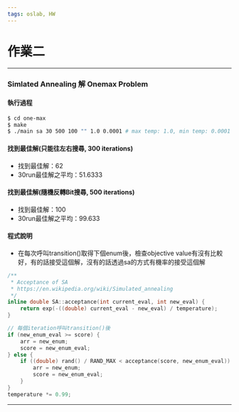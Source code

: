 ```yaml
---
tags: oslab, HW
---
```


# 作業二

---

### Simlated Annealing 解 Onemax Problem

#### 執行過程
```bash
$ cd one-max
$ make
$ ./main sa 30 500 100 "" 1.0 0.0001 # max temp: 1.0, min temp: 0.0001
```

#### 找到最佳解(只能往左右搜尋, 300 iterations)
- 找到最佳解：62
- 30run最佳解之平均：51.6333


#### 找到最佳解(隨機反轉Bit搜尋, 500 iterations)
- 找到最佳解：100
- 30run最佳解之平均：99.633

#### 程式說明

- 在每次呼叫transition()取得下個enum後，檢查objective value有沒有比較好，有的話接受這個解，沒有的話透過sa的方式有機率的接受這個解
```cpp
/**
 * Acceptance of SA
 * https://en.wikipedia.org/wiki/Simulated_annealing
 */
inline double SA::acceptance(int current_eval, int new_eval) {
    return exp(-((double) current_eval - new_eval) / temperature);
}

```
```cpp
// 每個iteration呼叫transition()後
if (new_enum_eval >= score) {
    arr = new_enum;
    score = new_enum_eval;
} else {
    if ((double) rand() / RAND_MAX < acceptance(score, new_enum_eval)) {
        arr = new_enum;
        score = new_enum_eval;
    }
}
temperature *= 0.99;
```

---



